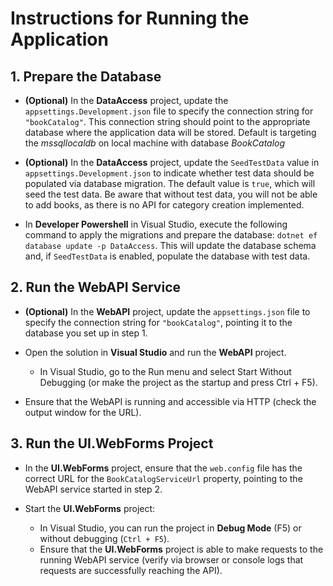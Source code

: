 # Instructions for Running the Application

## 1. Prepare the Database

- **(Optional)** In the **DataAccess** project, update the `appsettings.Development.json` file to specify the connection string for `"bookCatalog"`. This connection string should point to the appropriate database where the application data will be stored. Default is targeting the *mssqllocaldb* on local machine with database *BookCatalog*

- **(Optional)** In the **DataAccess** project, update the `SeedTestData` value in `appsettings.Development.json` to indicate whether test data should be populated via database migration. The default value is `true`, which will seed the test data. Be aware that without test data, you will not be able to add books, as there is no API for category creation implemented. 

- In **Developer Powershell** in Visual Studio, execute the following command to apply the migrations and prepare the database: ``` dotnet ef database update -p DataAccess ```. This will update the database schema and, if `SeedTestData` is enabled, populate the database with test data.

## 2. Run the WebAPI Service

- **(Optional)** In the **WebAPI** project, update the `appsettings.json` file to specify the connection string for `"bookCatalog"`, pointing it to the database you set up in step 1.

- Open the solution in **Visual Studio** and run the **WebAPI** project.
  - In Visual Studio, go to the Run menu and select Start Without Debugging (or make the project as the startup and press Ctrl + F5).

- Ensure that the WebAPI is running and accessible via HTTP (check the output window for the URL).

## 3. Run the UI.WebForms Project

- In the **UI.WebForms** project, ensure that the `web.config` file has the correct URL for the `BookCatalogServiceUrl` property, pointing to the WebAPI service started in step 2.

- Start the **UI.WebForms** project:
  - In Visual Studio, you can run the project in **Debug Mode** (F5) or without debugging (`Ctrl + F5`).
  - Ensure that the **UI.WebForms** project is able to make requests to the running WebAPI service (verify via browser or console logs that requests are successfully reaching the API).
